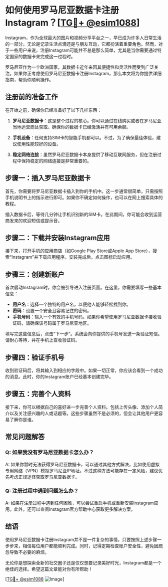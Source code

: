 # 如何使用罗马尼亚数据卡注册Instagram？[[TG💪+ @esim1088](https://t.me/s/esim1088)]

Instagram，作为全球最大的图片和视频分享平台之一，早已成为许多人日常生活的一部分。无论是记录生活点滴还是与朋友互动，它都扮演着重要角色。然而，对于一些用户来说，注册Instagram可能并不总是那么简单，尤其是当你需要通过特定国家的数据卡来完成这一过程时。

罗马尼亚作为一个欧洲国家，其数据卡近年来因其便捷性和灵活性而受到广泛关注。如果你正考虑使用罗马尼亚数据卡注册Instagram，那么本文将为你提供详细指南，帮助你顺利操作。

## 注册前的准备工作

在开始之前，确保你已经准备好了以下几样东西：

1. **罗马尼亚数据卡**：这是整个过程的核心。你可以通过在线购买或者在罗马尼亚当地运营商处获取。确保你的数据卡已经激活并有可用余额。
   
2. **手机设备**：任何支持SIM卡的智能手机都可以。不过，为了确保最佳体验，建议使用性能较好的设备。

3. **稳定网络连接**：虽然罗马尼亚数据卡本身提供了移动互联网服务，但在注册过程中保持稳定的网络连接是非常重要的。

## 步骤一：插入罗马尼亚数据卡

首先，你需要将罗马尼亚数据卡插入到你的手机中。这一步通常很简单，只需按照手机说明书上的指示进行即可。如果你不确定如何操作，也可以在网上搜索具体的教程。

插入数据卡后，等待几分钟让手机识别新的SIM卡。在此期间，你可能会收到运营商发来的欢迎短信或提示音。

## 步骤二：下载并安装Instagram应用

接下来，打开手机的应用商店（如Google Play Store或Apple App Store），搜索“Instagram”并下载应用程序。安装完成后，点击图标启动应用。

## 步骤三：创建新账户

首次启动Instagram时，你会被引导进入注册页面。在这里，你需要填写一些基本信息：

- **用户名**：选择一个独特的用户名，以便他人能够轻松找到你。
- **密码**：设置一个安全且容易记住的密码。
- **手机号码**：输入一个有效的手机号码。如果你希望使用罗马尼亚数据卡接收验证码，请确保该号码属于罗马尼亚地区。

填写完这些信息后，点击“下一步”。系统会向你提供的手机号发送一条验证短信。请耐心等待，并在手机上查收验证码。

## 步骤四：验证手机号

收到验证码后，将其输入到相应的字段中。如果一切正常，你应该会看到一个成功的消息。此时，你的Instagram账户已经基本创建完毕。

## 步骤五：完善个人资料

接下来，你可以根据自己的喜好进一步完善个人资料。包括上传头像、添加个人简介以及关注感兴趣的人或话题等。这些步骤虽然不是必须的，但会让其他用户更容易了解你是谁。

## 常见问题解答

### Q: 如果我没有罗马尼亚数据卡怎么办？
A: 如果你暂时无法获得罗马尼亚数据卡，可以通过其他方式解决，比如使用虚拟专用网络（VPN）模拟罗马尼亚IP地址。不过这种方法可能存在一定风险，建议优先考虑正规途径获取罗马尼亚数据卡。

### Q: 注册过程中遇到问题怎么办？
A: 如果在注册过程中遇到任何困难，可以尝试重启手机或重新安装Instagram应用。此外，还可以查阅Instagram官方帮助中心获取更多解决方案。

## 结语

使用罗马尼亚数据卡注册Instagram并不是一件复杂的事情，只要按照上述步骤一步步来，相信每位用户都能顺利完成。同时，记得定期检查账户安全性，避免因疏忽导致不必要的麻烦。

无论你是想探索全新的社交圈子还是仅仅想要记录美好时光，Instagram都是一个绝佳的选择。希望这篇文章能对你有所帮助！

[[TG💪+ @esim1088](https://t.me/s/esim1088) ![Image](https://i.postimg.cc/4NQfJmqS/Snipaste-2025-05-13-00-14-12.png)]